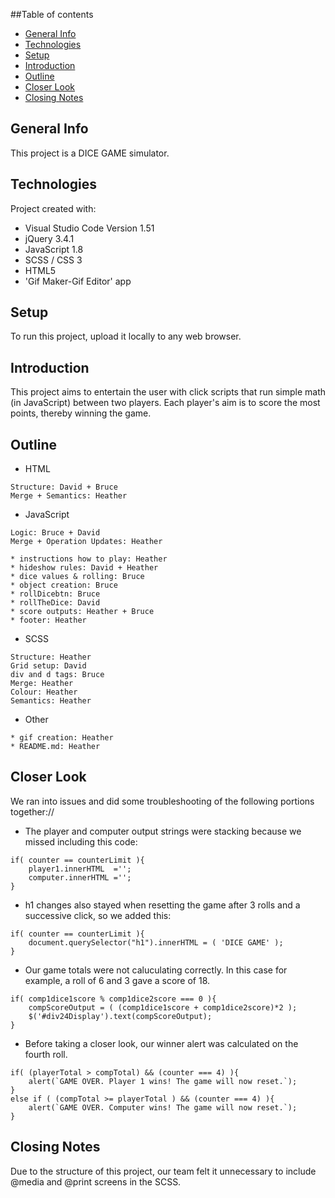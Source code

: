 ##Table of contents
* [General Info](#general-info)
* [Technologies](#technologies)
* [Setup](#setup)
* [Introduction](#introdction)
* [Outline](#outline)
* [Closer Look](#closer-look)
* [Closing Notes](#closing-notes)

## General Info
This project is a DICE GAME simulator.
	
## Technologies
Project created with:
* Visual Studio Code Version 1.51
* jQuery 3.4.1
* JavaScript 1.8
* SCSS / CSS 3
* HTML5
* 'Gif Maker-Gif Editor' app
	
## Setup
To run this project, upload it locally to any web browser.

## Introduction
This project aims to entertain the user with click scripts that run simple math (in JavaScript) between two players. 
Each player's aim is to score the most points, thereby winning the game.

## Outline
* HTML
```
Structure: David + Bruce
Merge + Semantics: Heather
```
* JavaScript
```
Logic: Bruce + David
Merge + Operation Updates: Heather

* instructions how to play: Heather
* hideshow rules: David + Heather
* dice values & rolling: Bruce
* object creation: Bruce
* rollDicebtn: Bruce
* rollTheDice: David
* score outputs: Heather + Bruce
* footer: Heather
```
* SCSS
```
Structure: Heather
Grid setup: David
div and d tags: Bruce
Merge: Heather
Colour: Heather
Semantics: Heather
```
* Other
```
* gif creation: Heather
* README.md: Heather
```

## Closer Look
We ran into issues and did some troubleshooting of the following portions together://

* The player and computer output strings were stacking because we missed including this code:
```
if( counter == counterLimit ){
    player1.innerHTML  ='';
    computer.innerHTML ='';
}
```
* h1 changes also stayed when resetting the game after 3 rolls and a successive click, so we added this:
```
if( counter == counterLimit ){
	document.querySelector("h1").innerHTML = ( 'DICE GAME' );
}
```
* Our game totals were not caluculating correctly. In this case for example, a roll of 6 and 3 gave a score of 18.
```
if( comp1dice1score % comp1dice2score === 0 ){
	compScoreOutput = ( (comp1dice1score + comp1dice2score)*2 );
	$('#div24Display').text(compScoreOutput);
}
```
* Before taking a closer look, our winner alert was calculated on the fourth roll.
```
if( (playerTotal > compTotal) && (counter === 4) ){
    alert(`GAME OVER. Player 1 wins! The game will now reset.`);
} 
else if ( (compTotal >= playerTotal ) && (counter === 4) ){
    alert(`GAME OVER. Computer wins! The game will now reset.`);
}  
```

## Closing Notes
Due to the structure of this project, our team felt it unnecessary to include @media and @print screens in the SCSS.